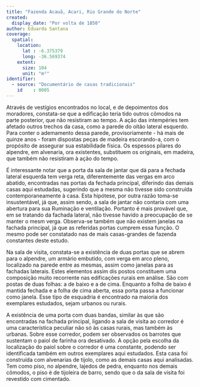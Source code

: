 ```yaml
---
title: "Fazenda Acauã, Acari, Rio Grande do Norte"
created:
  display_date: "Por volta de 1850"
author: Eduarda Santana
coverage:
  spatial:
    location:
      lat : -6.375379
      long: -36.569374
    extent:
      size: 104
      unit: "m²"
identifier:
  - source: "Documentário de casas tradicionais"
    id    : 0005
---
```


Através de vestígios encontrados no local, e de depoimentos dos moradores, constata-se que a edificação teria tido outros cômodos na parte posterior, que não resistiram ao tempo. A ação das intempéries tem afetado outros trechos da casa, como a parede do oitão lateral esquerdo. Para conter o ademamento dessa parede, provisoriamente - há mais de quinze anos - foram dispostas peças de madeira escorando-a, com o propósito de assegurar sua estabilidade física. Os espessos pilares do alpendre, em alvenaria, ora existentes, substituem os originais, em madeira, que também não resistiram à ação do tempo.

É interessante notar que a porta da sala de jantar que dá para a fechada lateral esquerda tem verga reta, diferentemente das vergas em arco abatido, encontradas nas portas da fechada principal, diferindo das demais casas aqui estudadas, sugerindo que a mesma não tivesse sido construída contemporaneamente à casa. Esta hipótese, por outra razão toma-se insustentável, já que, assim sendo, a sala de jantar não contaria com uma abertura para sua Ruminação e ventilação. Portanto é mais provável que, em se tratando da fachada lateral, não tivesse havido a preocupação de se manter o mesm verga. Observa-se também que não existem janelas na fachada principal, já que as referidas portas cumprem essa função. O mesmo pode ser constatado nas de mais casas-grandes de fazenda constantes deste estudo.

Na sala de visita, constata-se a existência de duas portas que se abrem para o alpendre, um armário embutido, com verga em arco pleno, localizado na  parede entre as mesmas, assim como janelas para as fachadas laterais. Estes elementos assim dis postos constituem uma composição muito  recorrente nas edificações rurais em análise. São com postas de duas folhas: a de baixo e a de cima. Enquanto a folha de baixo é mantida fechada e  a folha de cima aberta, essa porta passa a funcionar como janela. Esse tipo de esquadria é encontrado na maioria dos exemplares estudados, sejam  urbanos ou rurais.

A existência de uma porta com duas bandas, similar às que são encontradas na fachada principal, ligando a sala de visita ao corredor é uma  característica peculiar não só às casas rurais, mas também às urbanas. Sobre esse corredor, podem ser observados os barrotes que sustentam o paiol  de farinha ora desativado. A opção pela escolha da localização do paiol sobre o corredor é uma constante, podendo ser identificada também em outros  exemplares aqui estudados. Esta casa foi construída com alvenarias de tijolo, como as demais casas aqui analisadas. Tem como piso, no alpendre,  lajedos de pedra, enquanto nos demais cômodos, o piso é de tijoleira de barro, sendo que o da sala de visita foi revestido com cimentado.
